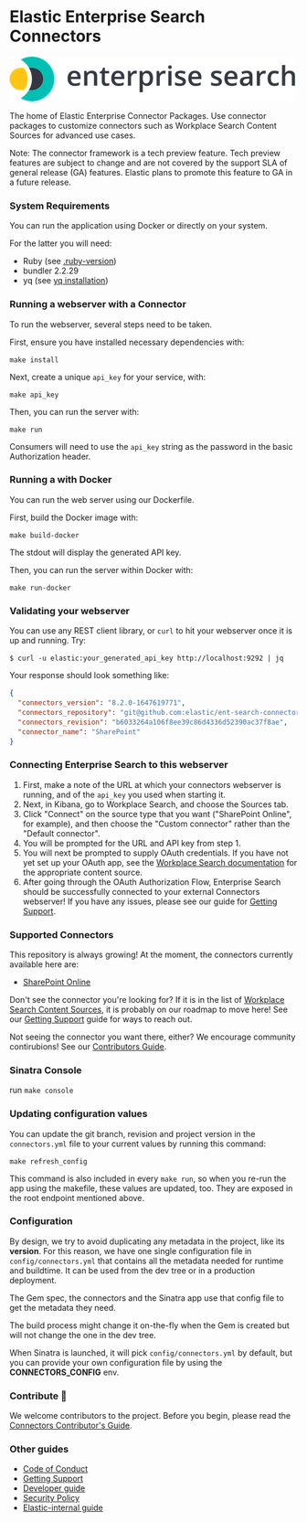 # Elastic Enterprise Search Connectors 

![logo](logo-enterprise-search.png)

The home of Elastic Enterprise Connector Packages. 
Use connector packages to customize connectors such as Workplace Search Content Sources for advanced use cases. 

Note: The connector framework is a tech preview feature. Tech preview features are subject to change and are not covered by the support SLA of general release (GA) features. Elastic plans to promote this feature to GA in a future release.


### System Requirements

You can run the application using Docker or directly on your system.

For the latter you will need:
- Ruby (see [.ruby-version](.ruby-version))
- bundler 2.2.29
- yq (see [yq installation](https://github.com/mikefarah/yq#install))

### Running a webserver with a Connector
To run the webserver, several steps need to be taken.

First, ensure you have installed necessary dependencies with:
```shell
make install
```

Next, create a unique `api_key` for your service, with:
```shell
make api_key
```

Then, you can run the server with:
```shell
make run
```

Consumers will need to use the `api_key` string as the password in
the basic Authorization header.

### Running a with Docker
You can run the web server using our Dockerfile.

First, build the Docker image with:
```shell
make build-docker
```

The stdout will display the generated API key.

Then, you can run the server within Docker with:
```shell
make run-docker
```

### Validating your webserver
You can use any REST client library, or `curl` to hit your webserver once it is up and running. Try:

```shell
$ curl -u elastic:your_generated_api_key http://localhost:9292 | jq
```

Your response should look something like:
```json
{
  "connectors_version": "8.2.0-1647619771",
  "connectors_repository": "git@github.com:elastic/ent-search-connectors.git",
  "connectors_revision": "b6033264a106f8ee39c86d4336d52390ac37f8ae",
  "connector_name": "SharePoint"
}
```


### Connecting Enterprise Search to this webserver

1. First, make a note of the URL at which your connectors webserver is running, and of the `api_key` you used when starting it.
1. Next, in Kibana, go to Workplace Search, and choose the Sources tab.
1. Click "Connect" on the source type that you want ("SharePoint Online", for example), and then choose the "Custom connector" rather than the "Default connector".
1. You will be prompted for the URL and API key from step 1.
1. You will next be prompted to supply OAuth credentials. If you have not yet set up your OAuth app, see the [Workplace Search documentation](https://www.elastic.co/guide/en/workplace-search/current/workplace-search-content-sources.html) for the appropriate content source.
1. After going through the OAuth Authorization Flow, Enterprise Search should be successfully connected to your external Connectors webserver! If you have any issues, please see our guide for [Getting Support](./docs/SUPPORT.md).

### Supported Connectors
This repository is always growing! At the moment, the connectors currently available here are:

- [SharePoint Online](https://www.elastic.co/guide/en/workplace-search/current/sharepoint-online-external.html)

Don't see the connector you're looking for? If it is in the list of [Workplace Search Content Sources](https://www.elastic.co/guide/en/workplace-search/current/workplace-search-content-sources.html), it is probably on our roadmap to move here! See our [Getting Support](./docs/SUPPORT.md) guide for ways to reach out.

Not seeing the connector you want there, either? We encourage community contirubions! See our [Contributors Guide](./docs/CONTRIBUTING.md).

### Sinatra Console
run `make console`

### Updating configuration values

You can update the git branch, revision and project version in the `connectors.yml` file to your current values by
running this command:

```
make refresh_config
```

This command is also included in every `make run`, so when you re-run the app using the makefile, these values are updated, too.
They are exposed in the root endpoint mentioned above. 

### Configuration

By design, we try to avoid duplicating any metadata in the project, like its
**version**. For this reason, we have one single configuration file in
`config/connectors.yml` that contains all the metadata needed for runtime and
buildtime. It can be used from the dev tree or in a production deployment.

The Gem spec, the connectors and the Sinatra app use that config file to get
the metadata they need.

The build process might change it on-the-fly when the Gem is created but will
not change the one in the dev tree.

When Sinatra is launched, it will pick `config/connectors.yml` by default, 
but you can provide your own configuration file by using the **CONNECTORS_CONFIG** env.

### Contribute 🚀
We welcome contributors to the project. Before you begin, please read the [Connectors Contributor's Guide](./docs/CONTRIBUTING.md).

### Other guides

- [Code of Conduct](https://www.elastic.co/community/codeofconduct)
- [Getting Support](./docs/SUPPORT.md)
- [Developer guide](./docs/DEVELOPING.md)
- [Security Policy](./docs/SECURITY.md)
- [Elastic-internal guide](./docs/INTERNAL.md)

